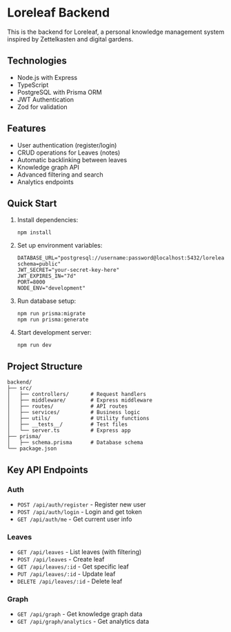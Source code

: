 # Loreleaf Backend

This is the backend for Loreleaf, a personal knowledge management system inspired by Zettelkasten and digital gardens.

## Technologies

- Node.js with Express
- TypeScript
- PostgreSQL with Prisma ORM
- JWT Authentication
- Zod for validation

## Features

- User authentication (register/login)
- CRUD operations for Leaves (notes)
- Automatic backlinking between leaves
- Knowledge graph API
- Advanced filtering and search
- Analytics endpoints

## Quick Start

1. Install dependencies:
   ```
   npm install
   ```

2. Set up environment variables:
   ```
   DATABASE_URL="postgresql://username:password@localhost:5432/loreleaf?schema=public"
   JWT_SECRET="your-secret-key-here"
   JWT_EXPIRES_IN="7d"
   PORT=8000
   NODE_ENV="development"
   ```

3. Run database setup:
   ```
   npm run prisma:migrate
   npm run prisma:generate
   ```

4. Start development server:
   ```
   npm run dev
   ```

## Project Structure

```
backend/
├── src/
│   ├── controllers/       # Request handlers
│   ├── middleware/        # Express middleware
│   ├── routes/            # API routes
│   ├── services/          # Business logic
│   ├── utils/             # Utility functions
│   ├── __tests__/         # Test files
│   └── server.ts          # Express app
├── prisma/
│   ├── schema.prisma      # Database schema
└── package.json
```

## Key API Endpoints

### Auth
- `POST /api/auth/register` - Register new user
- `POST /api/auth/login` - Login and get token
- `GET /api/auth/me` - Get current user info

### Leaves
- `GET /api/leaves` - List leaves (with filtering)
- `POST /api/leaves` - Create leaf
- `GET /api/leaves/:id` - Get specific leaf
- `PUT /api/leaves/:id` - Update leaf
- `DELETE /api/leaves/:id` - Delete leaf

### Graph
- `GET /api/graph` - Get knowledge graph data
- `GET /api/graph/analytics` - Get analytics data 